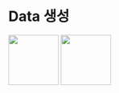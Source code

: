 # Data 생성
<img width="100" src="https://user-images.githubusercontent.com/93371320/235839658-3be25dc4-499d-4f5d-86c3-4dcfa26c0a42.png"/>
<img width="100" src="https://user-images.githubusercontent.com/93371320/235839913-758179e0-a32c-4e86-83c4-25a089a596ca.png"/>

